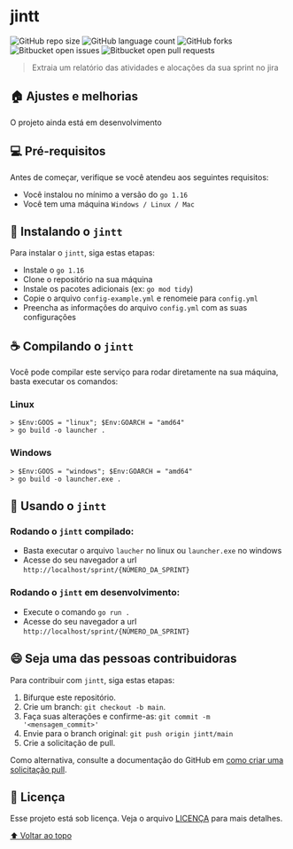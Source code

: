 # jintt

![GitHub repo size](https://img.shields.io/github/repo-size/fergkz/jintt?style=for-the-badge)
![GitHub language count](https://img.shields.io/github/languages/count/fergkz/jintt?style=for-the-badge)
![GitHub forks](https://img.shields.io/github/forks/fergkz/jintt?style=for-the-badge)
![Bitbucket open issues](https://img.shields.io/bitbucket/issues/fergkz/jintt?style=for-the-badge)
![Bitbucket open pull requests](https://img.shields.io/bitbucket/pr-raw/fergkz/jintt?style=for-the-badge)


> Extraia um relatório das atividades e alocações da sua sprint no jira

## 🏠 Ajustes e melhorias

O projeto ainda está em desenvolvimento

## 💻 Pré-requisitos

Antes de começar, verifique se você atendeu aos seguintes requisitos:

* Você instalou no mínimo a versão do `go 1.16`
* Você tem uma máquina `Windows / Linux / Mac`

## 🚀 Instalando o `jintt`

Para instalar o `jintt`, siga estas etapas:

* Instale o `go 1.16`
* Clone o repositório na sua máquina
* Instale os pacotes adicionais (ex: `go mod tidy`)
* Copie o arquivo `config-example.yml` e renomeie para `config.yml`
* Preencha as informações do arquivo `config.yml` com as suas configurações

## ☕ Compilando o `jintt`

Você pode compilar este serviço para rodar diretamente na sua máquina, basta executar os comandos:

### Linux
```
> $Env:GOOS = "linux"; $Env:GOARCH = "amd64"
> go build -o launcher .
```

### Windows
```
> $Env:GOOS = "windows"; $Env:GOARCH = "amd64"
> go build -o launcher.exe .
```


## 🏁 Usando o `jintt`

### Rodando o `jintt` compilado:

* Basta executar o arquivo `laucher` no linux ou `launcher.exe` no windows
* Acesse do seu navegador a url `http://localhost/sprint/{NÚMERO_DA_SPRINT}`

### Rodando o `jintt` em desenvolvimento:

* Execute o comando `go run .`
* Acesse do seu navegador a url `http://localhost/sprint/{NÚMERO_DA_SPRINT}`


## 😄 Seja uma das pessoas contribuidoras

Para contribuir com `jintt`, siga estas etapas:

1. Bifurque este repositório.
2. Crie um branch: `git checkout -b main`.
3. Faça suas alterações e confirme-as: `git commit -m '<mensagem_commit>'`
4. Envie para o branch original: `git push origin jintt/main`
5. Crie a solicitação de pull.

Como alternativa, consulte a documentação do GitHub em [como criar uma solicitação pull](https://help.github.com/en/github/collaborating-with-issues-and-pull-requests/creating-a-pull-request).


## 📝 Licença

Esse projeto está sob licença. Veja o arquivo [LICENÇA](LICENSE.md) para mais detalhes.

[⬆ Voltar ao topo](#jintt)<br>